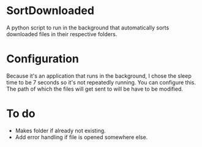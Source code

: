 # SortDownloaded
A python script to run in the background that automatically sorts downloaded files in their respective folders.

# Configuration
Because it's an application that runs in the background, I chose the sleep time to be 7 seconds so it's not repeatedly running. You can configure this.
The path of which the files will get sent to will be have to be modified.

# To do
- Makes folder if already not existing.
- Add error handling if file is opened somewhere else.
